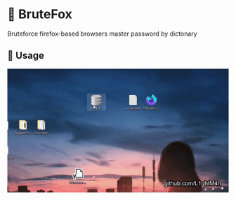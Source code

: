 # :fox_face: BruteFox
Bruteforce firefox-based browsers master password by dictonary

## :maple_leaf: Usage
<p align="center">
  <img src="IMG/usage.gif">
</p>
